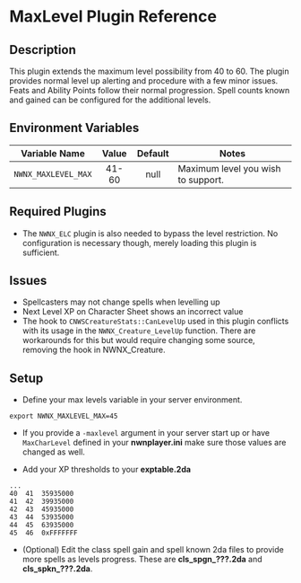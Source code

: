 # MaxLevel Plugin Reference

## Description

This plugin extends the maximum level possibility from 40 to 60. The plugin provides normal level up alerting and procedure with a few minor issues. Feats and Ability Points follow their normal progression. Spell counts known and gained can be configured for the additional levels.

## Environment Variables
| Variable Name | Value | Default | Notes |
| ------------- | :---: | :-----: | ----- |
| `NWNX_MAXLEVEL_MAX` | 41-60 | null | Maximum level you wish to support.

## Required Plugins
* The `NWNX_ELC` plugin is also needed to bypass the level restriction. No configuration is necessary though, merely loading this plugin is sufficient.

## Issues

* Spellcasters may not change spells when levelling up
* Next Level XP on Character Sheet shows an incorrect value
* The hook to `CNWSCreatureStats::CanLevelUp` used in this plugin conflicts with its usage in the `NWNX_Creature_LevelUp` function. There are workarounds for this but would require changing some source, removing the hook in NWNX_Creature.

## Setup
* Define your max levels variable in your server environment. 
```
export NWNX_MAXLEVEL_MAX=45
```
* If you provide a `-maxlevel` argument in your server start up or have `MaxCharLevel` defined in your **nwnplayer.ini** make sure those values are changed as well.

* Add your XP thresholds to your **exptable.2da**
```csv
...
40	41	35935000	
41	42	39935000	
42	43	45935000	
43	44	53935000	
44	45	63935000	
45	46	0xFFFFFFF	
```
* (Optional) Edit the class spell gain and spell known 2da files to provide more spells as levels progress. These are **cls_spgn_???.2da** and **cls_spkn_???.2da**.
